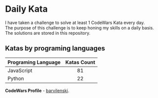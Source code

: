 # Daily Kata

I have taken a challenge to solve at least 1 CodeWars Kata every day.  
The purpose of this challenge is to keep honing my skills on a daily basis.  
The solutions are stored in this repository.

## Katas by programing languages

| Programing Language | Katas Count |
| ------------------- | :---------: |
| JavaScript          |          81 |
| Python              |          22 |


**CodeWars Profile** - [barvilenski](https://www.codewars.com/users/vbarv24).
